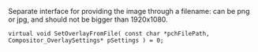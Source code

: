 Separate interface for providing the image through a filename: can be png or jpg, and should not be bigger than 1920x1080.

	virtual void SetOverlayFromFile( const char *pchFilePath, Compositor_OverlaySettings* pSettings ) = 0;
